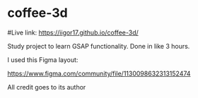 # coffee-3d
#Live link: https://iigor17.github.io/coffee-3d/

Study project to learn GSAP functionality.
Done in like 3 hours.

I used this Figma layout:

https://www.figma.com/community/file/1130098632313152474

All credit goes to its author



